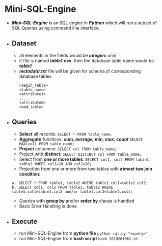# Mini-SQL-Engine

  - ***Mini-SQL-Engine*** is an SQL engine in ***Python*** which will run a subset of SQL Queries using command line interface.
  - ## **Dataset**
    - all elements in the fields would be ***integers*** only
    - if file is named ***table1.csv***, then the database table name would be ***table1***
    - ***metadata.txt*** file will be given for schema of corresponding database tables
      ```
      <begin_table>
      <table_name>
      <attribute1>
      ....
      <attributeN>
      <end_table>
      ```
  - ## **Queries**
    - **Select** all records: ``` SELECT * FROM table_name; ```
    - **Aggregate** functions: ***sum, average, min, max, count*** ``` SELECT MAX(col) FROM table_name; ```
    - **Project** coloumns: ``` SELECT col FROM table_name; ```
    - Project with **distinct**: ``` SELECT DISTINCT col FROM table_name; ```
    - Select from **one or more tables**: ``` SELECT col1, col2 FROM table1, table2 WHERE col1=10 AND col2=20; ```
    - Projection from one or more from two tables with **atmost two join condition**: 
    ```
    a. SELECT * FROM table1, table2 WHERE table1.col1=table2.col2;
    b. SELECT col1, col2 FROM table1, table2 WHERE table1.col1=table2.col2 and/or table1.col3=table2.col4; 
    ```
    - Queries with **group by** and/or **order by** clause is handled
    - Basic Error Handling is done
  - ## **Execute**
    - run Mini-SQL-Engine from **python file** ``` python sql.py "<query>" ```
    - run Mini-SQL-Engine from **bash script** ``` bash 2020201061.sh ```
